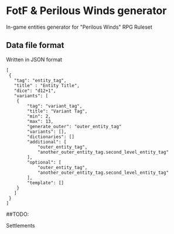 # FotF & Perilous Winds generator
In-game entities generator for "Perilous Winds" RPG Ruleset

## Data file format
Written in JSON format

    [
     {
       "tag": "entity_tag",
       "title" : "Entity Title",
       "dice": "d12+1",
       "variants": [
        {
            "tag": "variant_tag",
            "title": "Variant Tag",
            "min": 2,
            "max": 13,
            "generate_outer": "outer_entity_tag"
            "variants": [],
            "dictionaries": []
            "additional": [
                "outer_entity_tag",
                "another_outer_entity_tag.second_level_entity_tag"
            ],
            "optional": [
                "outer_entity_tag",
                "another_outer_entity_tag.second_level_entity_tag"
            ],
            "template": []
        }
       ]
     }
    ]

##TODO: 

Settlements